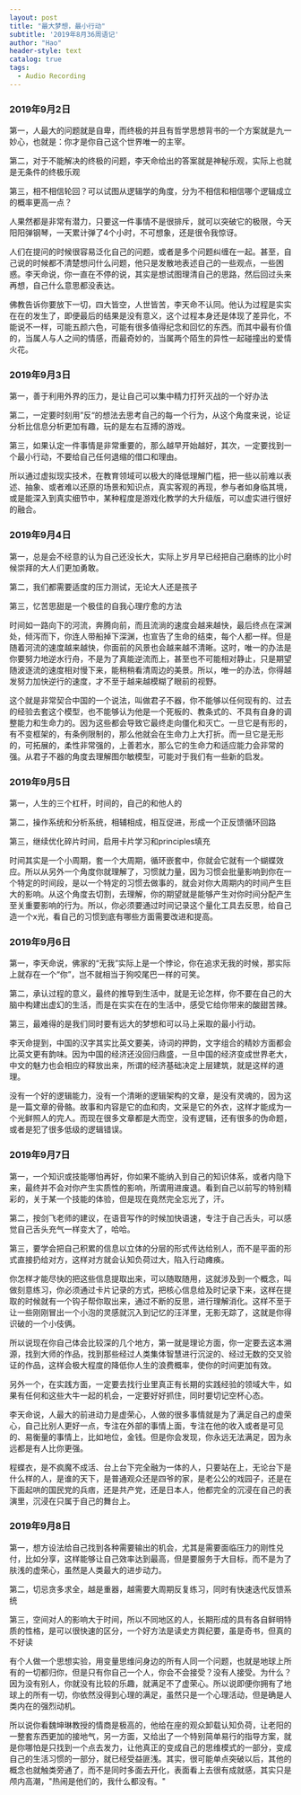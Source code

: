 ```yaml
---
layout: post
title: "最大梦想，最小行动"
subtitle: '2019年8月36周语记'
author: "Hao"
header-style: text
catalog: true
tags:
  - Audio Recording
---
```




### 2019年9月2日

第一，人最大的问题就是自卑，而终极的并且有哲学思想背书的一个方案就是九一妙心，也就是：你才是你自己这个世界唯一的主宰。

第二，对于不能解决的终极的问题，李天命给出的答案就是神秘乐观，实际上也就是无条件的终极乐观

第三，相不相信轮回？可以试图从逻辑学的角度，分为不相信和相信哪个逻辑成立的概率更高一点？

人果然都是非常有潜力，只要这一件事情不是很排斥，就可以突破它的极限，今天阳阳弹钢琴，一天累计弹了4个小时，不可想象，还是很令我惊讶。

人们在提问的时候很容易泛化自己的问题，或者是多个问题纠缠在一起。甚至，自己说的时候都不清楚想问什么问题，他只是发散地表述自己的一些观点，一些困惑。李天命说，你一直在不停的说，其实是想试图理清自己的思路，然后回过头来再想，自己什么意思都没表达。

佛教告诉你要放下一切，四大皆空，人世皆苦，李天命不认同。他认为过程是实实在在的发生了，即便最后的结果是没有意义，这个过程本身还是体现了差异化，不能说不一样，可能五颜六色，可能有很多值得纪念和回忆的东西。而其中最有价值的，当属人与人之间的情感，而最奇妙的，当属两个陌生的异性一起碰撞出的爱情火花。



###  2019年9月3日
第一，善于利用外界的压力，是让自己可以集中精力打歼灭战的一个好办法

第二，一定要时刻用”反“的想法去思考自己的每一个行为，从这个角度来说，论证分析比信息分析更加有趣，玩的是左右互搏的游戏。

第三，如果认定一件事情是非常重要的，那么越早开始越好，其次，一定要找到一个最小行动，不要给自己任何退缩的借口和理由。

所以通过虚拟现实技术，在教育领域可以极大的降低理解门槛，把一些以前难以表述、抽象、或者难以还原的场景和知识点，真实客观的再现，参与者如身临其境，或是能深入到真实细节中，某种程度是游戏化教学的大升级版，可以虚实进行很好的融合。



### 2019年9月4日


第一，总是会不经意的认为自己还没长大，实际上岁月早已经把自己磨练的比小时候崇拜的大人们更加勇敢。

第二，我们都需要适度的压力测试，无论大人还是孩子

第三，忆苦思甜是一个极佳的自我心理疗愈的方法

时间如一路向下的河流，奔腾向前，而且流淌的速度会越来越快，最后终点在深渊处，倾泻而下，你连人带船掉下深渊，也宣告了生命的结束，每个人都一样。但是随着河流的速度越来越快，你面前的风景也会越来越不清晰。这时，唯一的办法是你要努力地逆水行舟，不是为了真能逆流而上，甚至也不可能相对静止，只是期望随波逐流的速度相对慢下来，能稍稍看清周边的美景。所以，唯一的办法，你得越发努力加快逆行的速度，才不至于越来越模糊了眼前的视野。

这个就是非常契合中国的一个说法，叫做君子不器，你不能够以任何现有的、过去的经验去套这个模型，也不能够认为他是一个死板的、教条式的、不具有自身的调整能力和生命力的。因为这些都会导致它最终走向僵化和灭亡。一旦它是有形的，有不变框架的，有条例限制的，那么他就会在生命力上大打折。而一旦它是无形的，可拓展的，柔性非常强的，上善若水，那么它的生命力和适应能力会非常的强。从君子不器的角度去理解图尔敏模型，可能对于我们有一些新的启发。



###  2019年9月5日

第一，人生的三个杠杆，时间的，自己的和他人的

第二，操作系统和分析系统，相辅相成，相互促进，形成一个正反馈循环回路

第三，继续优化碎片时间，启用卡片学习和principles填充

时间其实是一个小周期，套一个大周期，循环嵌套中，你就会它就有一个蝴蝶效应。所以从另外一个角度你就理解了，习惯就力量，因为习惯会批量影响到你在一个特定的时间段，是以一个特定的习惯去做事的，就会对你大周期内的时间产生巨大的影响。从这个角度去切割，去理解，你的期望就是能够产生对你时间分配产生至关重要影响的行为。所以，你必须要通过时间记录这个量化工具去反思，给自己造一个x光，看自己的习惯到底有哪些方面需要改进和提高。



###  2019年9月6日

第一，李天命说，佛家的“无我”实际上是一个悖论，你在追求无我的时候，那实际上就存在一个“你”，岂不就相当于狗咬尾巴一样的可笑。

第二，承认过程的意义，最终的推导到生活中，就是无论怎样，你不要在自己的大脑中构建出虚幻的生活，而是在实实在在的生活中，感受它给你带来的酸甜苦辣。

第三，最难得的是我们同时要有远大的梦想和可以马上采取的最小行动。

李天命提到，中国的汉字其实比英文要美，诗词的押韵，文字组合的精妙方面都会比英文更有韵味。因为中国的经济还没回归鼎盛，一旦中国的经济变成世界老大，中文的魅力也会相应的释放出来，所谓的经济基础决定上层建筑，就是这样的道理。

没有一个好的逻辑能力，没有一个清晰的逻辑架构的文章，是没有灵魂的，因为这是一篇文章的骨骼。故事和内容是它的血和肉，文采是它的外衣，这样才能成为一个光鲜照人的完人。而现在很多文章都是大而空，没有逻辑，还有很多的伪命题，或者是犯了很多低级的逻辑错误。



###  2019年9月7日


第一，一个知识或技能哪怕再好，你如果不能纳入到自己的知识体系，或者内隐下来，最终并不会对你产生实质性的影响，所谓用进废退。看到自己以前写的特别精彩的，关于某一个技能的体验，但是现在竟然完全忘光了，汗。

第二，按剑飞老师的建议，在语音写作的时候加快语速，专注于自己舌头，可以感觉自己舌头充气一样变大了，哈哈。

第三，要学会把自己积累的信息以立体的分层的形式传达给别人，而不是平面的形式直接扔给对方，这样对方就会认知负荷过大，陷入行动瘫痪。


你怎样才能尽快的把这些信息提取出来，可以随取随用，这就涉及到一个概念，叫做刻意练习，你必须通过卡片记录的方式，把核心信息给及时记录下来，这样在提取的时候就有一个钩子帮你取出来，通过不断的反思，进行理解消化。这样不至于让一些刚刚冒出一个小泡的灵感就沉入到记忆的汪洋里，无影无踪了，这就是你得识破的一个小伎俩。

所以说现在你自己体会比较深的几个地方，第一就是理论方面，你一定要去这本溯源，找到大师的作品，找到那些经过人类集体智慧进行沉淀的、经过无数的交叉验证的作品，这样会极大程度的降低你人生的浪费概率，使你的时间更加有效。

另外一个，在实践方面，一定要去找行业里真正有长期的实践经验的领域大牛，如果有任何和这些大牛一起的机会，一定要好好抓住，同时要切记空杯心态。

李天命说，人最大的前进动力是虚荣心，人做的很多事情就是为了满足自己的虚荣心，自己比别人更好一点，专注在外部的事情上面，专注在他的收入或者是可见的、易衡量的事情上，比如地位，金钱。但是你会发现，你永远无法满足，因为永远都是有人比你更强。

程蝶衣，是不疯魔不成活、台上台下完全融为一体的人，只要站在上，无论台下是什么样的人，是谁的天下，是普通观众还是四爷的家，是老公公的戏园子，还是在下面起哄的国民党的兵痞，还是共产党，还是日本人，他都完全的沉浸在自己的表演里，沉浸在只属于自己的舞台上。



###  2019年9月8日

第一，想方设法给自己找到各种需要输出的机会，尤其是需要面临压力的刚性兑付，比如分享，这样能够让自己效率达到最高，但是要服务于大目标，而不是为了肤浅的虚荣心，虽然是人类最大的进步动力。

第二，切忌贪多求全，越是重器，越需要大周期反复练习，同时有快速迭代反馈系统

第三，空间对人的影响大于时间，所以不同地区的人，长期形成的具有各自鲜明特质的性格，是可以很快速的区分，一个好方法是读史方舆纪要，虽是奇书，但真的不好读



有个人做一个思想实验，用变量思维问身边的所有人同一个问题，也就是地球上所有的一切都归你，但是只有你自己一个人，你会不会接受？没有人接受。为什么？因为没有别人，你就没有比较的乐趣，就满足不了虚荣心。所以说即便你拥有了地球上的所有一切，你依然没得到心理的满足，虽然只是一个心理活动，但是确是人类内在的强烈动机。


所以说你看魏坤琳教授的情商是极高的，他给在座的观众卸载认知负荷，让老阳的一整套东西更加的接地气，另一方面，又给出了一个特别简单易行的指导方案，就是你哪怕是只找到一个点去发力，让他真正的变成自己的思维模式的一部分，变成自己的生活习惯的一部分，就已经受益匪浅。其实，很可能单点突破以后，其他的概念也就触类旁通了，而不是同时多面去开化，表面看上去很有成就感，其实只是颅内高潮，"热闹是他们的，我什么都没有。"
